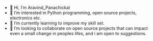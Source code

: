 - 👋 Hi, I’m Aravind_Panachickal
- 👀 I’m interested in Python programming, open source projects, electronics etc.
- 🌱 I’m currently learning to improve my skill set.
- 💞️ I’m looking to collaborate on open source projects that can impact even a small change in peoples lifes, and i am open to suggestions.

<!---
aravindpanachickal/aravindpanachickal is a ✨ special ✨ repository because its `README.md` (this file) appears on your GitHub profile.
You can click the Preview link to take a look at your changes.
--->
